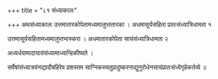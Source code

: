 +++
title = "८१ संध्याकालः"

+++
अथसंध्याकालः उत्तमातारकोपेतामध्यमालुप्ततारका । अधमासूर्यसहिता प्रातःसंध्यात्रिधामता १

उत्तमासूर्यसहितामध्यमालुप्तभास्करा । अधमातारकोपेता सायंसंध्यात्रिधामता २

अध्यर्धयामादायायंसंध्यामाध्यान्हिकीष्यते ।

सर्वेषांसंध्यात्रयंनद्यादौबहिरेव प्रशस्तम साग्निकस्यतुप्रादुष्करनाद्युनुरोधेनसायंप्रातःसंध्येगृहेकर्तव्ये ॥
